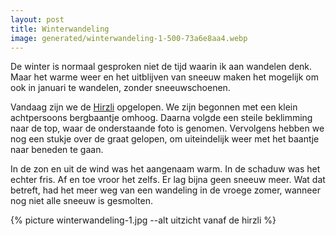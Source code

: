 ```yaml
---
layout: post
title: Winterwandeling
image: generated/winterwandeling-1-500-73a6e8aa4.webp
---
```


De winter is normaal gesproken niet de tijd waarin ik aan wandelen denk. Maar het warme weer en het uitblijven van sneeuw maken het mogelijk om ook in januari te wandelen, zonder sneeuwschoenen.

Vandaag zijn we de [Hirzli](https://wegwandern.ch/listing/hirzli-1641-m-morgenholz-niederurnen-wanderung-wandern/) opgelopen. We zijn begonnen met een klein achtpersoons bergbaantje omhoog. Daarna volgde een steile beklimming naar de top, waar de onderstaande foto is genomen. Vervolgens hebben we nog een stukje over de graat gelopen, om uiteindelijk weer met het baantje naar beneden te gaan.

In de zon en uit de wind was het aangenaam warm. In de schaduw was het echter fris. Af en toe vroor het zelfs. Er lag bijna geen sneeuw meer. Wat dat betreft, had het meer weg van een wandeling in de vroege zomer, wanneer nog niet alle sneeuw is gesmolten.

{% picture winterwandeling-1.jpg --alt uitzicht vanaf de hirzli %}
